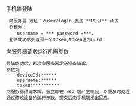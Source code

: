 手机端登陆
>    
     向服务器 地址：/user/login 发送 **POST** 请求
     参数为： 
        username = *** password =***，
     登陆成功后会返回一个token,token值为uuid
>
向服务器请求运行所需参数
>
    登陆成功后，再次向服务器发送设备请求，
    参数为:
        deviceId:******
        username:******
        token:**********
    向服务器得请求后，会立即在 web 端产生响应，以便及时处理
    通过修改设备的运行参数，提交后向手机端发出回应。
>